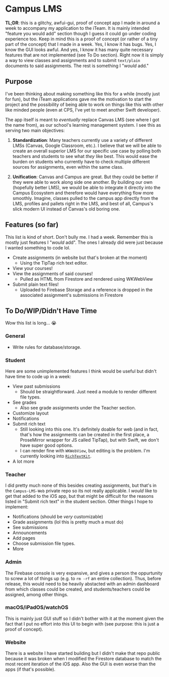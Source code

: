 #  Campus LMS

__TL;DR__: this is a glitchy, awfui-gui, proof of concept app I made in around a week to accompany my application to the iTeam. It is mainly intended "feature you would add" section though I guess it could go under coding experience too. Keep in mind this is a proof of concept (or rather of a tiny part of the concept) that I made in a week. Yes, I know it has bugs. Yes, I know the GUI looks awful. And yes, I know it has many quite necessary features that are not implemented (see To Do section). Right now it is simply a way to view classes and assignments and to submit `text/plain` documents to said assignments. The rest is something I "_would_ add."

## Purpose

I've been thinking about making something like this for a while (mostly just for fun), but the iTeam applications gave me the motivation to start the project and the possibility of being able to work on things like this with other like minded people (even at CPS, I've yet to meet another Swift developer).

The app itself is meant to _eventually_ replace Canvas LMS (see where I got the name from), as our school's learning management system. I see this as serving two main objectives:

1. __Standardization__: Many teachers currently use a variety of different LMSs (Canvas, Google Classroom, etc.). I believe that we will be able to create an overall superior LMS for our specific use case by polling both teachers and students to see what _they_ like best. This would ease the burden on students who currently have to check multiple different sources for assignments, even within the same class.

2. __Unification__: Canvas and Campus are great. But they could be better if they were able to work along side one another. By building our own (hopefully better LMS), we would be able to integrate it directly into the Campus Ecosystem and therefore would have everything flow more smoothly. Imagine, classes pulled to the campus app directly from the LMS, profiles and pallets right in the LMS, and best of all, Campus's slick modern UI instead of Canvas's old boring one.

## Features (so far)

This list is kind of short. Don't bully me. I had a week. Remember this is mostly just features I "_would_ add". The ones I already did were just because I wanted something to code lol.

- Create assignments (in website but that's broken at the moment)
  - Using the TipTap rich text editor.
- View your courses!
- View the assignments of said courses!
  - Pulled as HTML from Firestore and rendered using WKWebView
- Submit plain text files!
  - Uploaded to Firebase Storage and a reference is dropped in the associated assignment's submissions in Firestore

## To Do/WIP/Didn't Have Time

Wow this list is long... 😭

### General
- Write rules for database/storage.

### Student
Here are some unimplemented features I think would be useful but didn't have time to code up in a week:
- View past submissions
  - Should be straightforward. Just need a module to render different file types.
- See grades
  - Also see grade assignments under the Teacher section.
- Customize layout
- Notifications
- Submit rich text
  - Still looking into this one. It's definitely doable for web (and in fact, that's how the assignments can be created in the first place, a ProseMirror wrapper for JS called TipTap), but with Swift, we don't have super good options.
  - I can render fine with `WKWebView`, but editing is the problem. I'm currently looking into [`RichTextKit`](https://danielsaidi.github.io/RichTextKit/documentation/richtextkit/).
- A lot more

### Teacher
I did pretty much none of this besides creating assignments, but that's in the `Campus-LMS-Web` private repo so its not really applicable. I _would_ like to get that added to the iOS app, but that might be difficult for the reasons listed in "Submit rich text" in the student section. Other things I hope to implement:
- Notifications (should be _very_ customizable)
- Grade assignments (lol this is pretty much a must do)
- See submissions
- Announcements
- Add pages
- Choose submission file types.
- More

### Admin
The Firebase console is very expansive, and gives a person the oppurtunity to screw a lot of things up (e.g. to `rm -rf` an entire collection). Thus, before release, this would need to be heavily abstacted with an admin dashboard from which classes could be created, and students/teachers could be assigned, among other things.

### macOS/iPadOS/watchOS
This is mainly just GUI stuff so I didn't bother with it at the moment given the fact that I put no effort into this UI to begin with (see purpose: this is just a proof of concept).

### Website
There is a website I have started building but I didn't make that repo public because it was broken when I modified the Firestore database to match the most recent iteration of the iOS app. Also the GUI is even worse than the apps (if that's possible).
